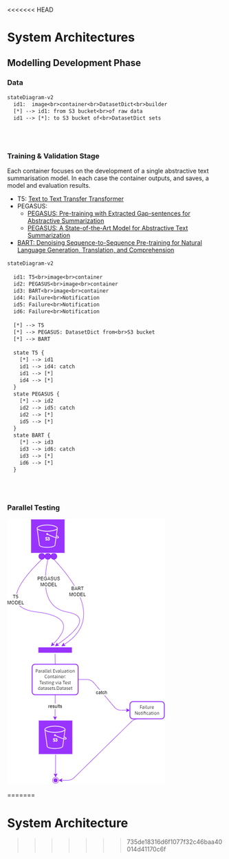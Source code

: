 <br>

<<<<<<< HEAD
# System Architectures


## Modelling Development Phase

### Data

```mermaid
stateDiagram-v2
  id1:  image<br>container<br>DatasetDict<br>builder
  [*] --> id1: from S3 bucket<br>of raw data
  id1 --> [*]: to S3 bucket of<br>DatasetDict sets
```

<br>
<br>

### Training & Validation Stage

Each container focuses on the development of a single abstractive text summarisation model.  In each case the container outputs, and saves, a model and evaluation results.

* T5: [Text to Text Transfer Transformer](https://arxiv.org/abs/1910.10683)
* PEGASUS:
    * [PEGASUS: Pre-training with Extracted Gap-sentences for Abstractive Summarization](https://arxiv.org/abs/1912.08777)
    * [PEGASUS: A State-of-the-Art Model for Abstractive Text Summarization](https://research.google/blog/pegasus-a-state-of-the-art-model-for-abstractive-text-summarization/)
* [BART: Denoising Sequence-to-Sequence Pre-training for Natural Language Generation, Translation, and Comprehension](https://arxiv.org/abs/1910.13461)

```mermaid
stateDiagram-v2
  
  id1: T5<br>image<br>container
  id2: PEGASUS<br>image<br>container
  id3: BART<br>image<br>container
  id4: Failure<br>Notification
  id5: Failure<br>Notification
  id6: Failure<br>Notification

  [*] --> T5
  [*] --> PEGASUS: DatasetDict from<br>S3 bucket
  [*] --> BART
  
  state T5 {
    [*] --> id1
    id1 --> id4: catch
    id1 --> [*]
    id4 --> [*]
  }
  state PEGASUS {
    [*] --> id2
    id2 --> id5: catch
    id2 --> [*]
    id5 --> [*]
  }
  state BART {
    [*] --> id3
    id3 --> id6: catch
    id3 --> [*]
    id6 --> [*]
  }
```

<br>
<br>

### Parallel Testing

<img src="../../../assets/arc-testing.png" alt="Testing">

=======
# System Architecture
>>>>>>> 735de18316d6f1077f32c46baa40014d41170c6f

<br>
<br>

<br>
<br>

<br>
<br>

<br>
<br>